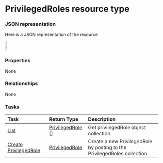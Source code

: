 # PrivilegedRoles resource type



### JSON representation

Here is a JSON representation of the resource

<!-- {
  "blockType": "resource",
  "optionalProperties": [

  ],
  "@odata.type": "microsoft.graph.privilegedroles"
}-->

```json
{
}

```
### Properties
None

### Relationships
None


### Tasks

| Task		   | Return Type	|Description|
|:---------------|:--------|:----------|
|[List](../api/privilegedrole_list.md) | [PrivilegedRole](privilegedrole.md) [] |Get privilegedRole object collection. |
|[Create PrivilegedRole](../api/privilegedrole_post_privilegedroles.md) |[PrivilegedRole](privilegedrole.md)| Create a new PrivilegedRole by posting to the PrivilegedRoles collection.|

<!-- uuid: cc7298a5-de7b-4063-b87f-68fc88ae2572
2015-10-19 09:46:35 UTC -->
<!-- {
  "type": "#page.annotation",
  "description": "PrivilegedRoles resource",
  "keywords": "",
  "section": "documentation",
  "tocPath": ""
}-->